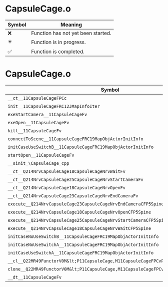 # CapsuleCage.o
| Symbol | Meaning 
| ------------- | ------------- 
| :x: | Function has not yet been started. 
| :eight_pointed_black_star: | Function is in progress. 
| :white_check_mark: | Function is completed. 


# CapsuleCage.o
| Symbol | Decompiled? |
| ------------- | ------------- |
| `__ct__11CapsuleCageFPCc` | :white_check_mark: |
| `init__11CapsuleCageFRC12JMapInfoIter` | :white_check_mark: |
| `exeStartCamera__11CapsuleCageFv` | :white_check_mark: |
| `exeOpen__11CapsuleCageFv` | :white_check_mark: |
| `kill__11CapsuleCageFv` | :white_check_mark: |
| `connectToScene__11CapsuleCageFRC19MapObjActorInitInfo` | :white_check_mark: |
| `initCaseUseSwitchB__11CapsuleCageFRC19MapObjActorInitInfo` | :white_check_mark: |
| `startOpen__11CapsuleCageFv` | :white_check_mark: |
| `__sinit_\CapsuleCage_cpp` | :white_check_mark: |
| `__ct__Q214NrvCapsuleCage18CapsuleCageNrvWaitFv` | :white_check_mark: |
| `__ct__Q214NrvCapsuleCage25CapsuleCageNrvStartCameraFv` | :white_check_mark: |
| `__ct__Q214NrvCapsuleCage18CapsuleCageNrvOpenFv` | :white_check_mark: |
| `__ct__Q214NrvCapsuleCage23CapsuleCageNrvEndCameraFv` | :white_check_mark: |
| `execute__Q214NrvCapsuleCage23CapsuleCageNrvEndCameraCFP5Spine` | :white_check_mark: |
| `execute__Q214NrvCapsuleCage18CapsuleCageNrvOpenCFP5Spine` | :white_check_mark: |
| `execute__Q214NrvCapsuleCage25CapsuleCageNrvStartCameraCFP5Spine` | :white_check_mark: |
| `execute__Q214NrvCapsuleCage18CapsuleCageNrvWaitCFP5Spine` | :white_check_mark: |
| `initCaseNoUseSwitchB__11CapsuleCageFRC19MapObjActorInitInfo` | :white_check_mark: |
| `initCaseNoUseSwitchA__11CapsuleCageFRC19MapObjActorInitInfo` | :white_check_mark: |
| `initCaseUseSwitchA__11CapsuleCageFRC19MapObjActorInitInfo` | :white_check_mark: |
| `__cl__Q22MR49FunctorV0M&lt;P11CapsuleCage,M11CapsuleCageFPCvPv_v&gt;CFv` | :white_check_mark: |
| `clone__Q22MR49FunctorV0M&lt;P11CapsuleCage,M11CapsuleCageFPCvPv_v&gt;CFP7JKRHeap` | :white_check_mark: |
| `__dt__11CapsuleCageFv` | :white_check_mark: |
